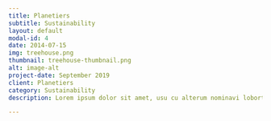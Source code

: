 ```yaml
---
title: Planetiers
subtitle: Sustainability
layout: default
modal-id: 4
date: 2014-07-15
img: treehouse.png
thumbnail: treehouse-thumbnail.png
alt: image-alt
project-date: September 2019
client: Planetiers
category: Sustainability
description: Lorem ipsum dolor sit amet, usu cu alterum nominavi lobortis. At duo novum diceret. Tantas apeirian vix et, usu sanctus postulant inciderint ut, populo diceret necessitatibus in vim. Cu eum dicam feugiat noluisse.

---
```

